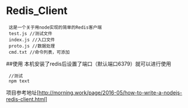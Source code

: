 # Redis_Client  

     这是一个关于用node实现的简单的Redis客户端
     test.js //测试文件
     index.js //入口文件
     proto.js //数据处理  
     cmd.txt //命令列表，可添加

##使用
本机安装了redis后设置了端口（默认端口6379）就可以进行使用

     //测试  
     npm text

项目参考地址[http://morning.work/page/2016-05/how-to-write-a-nodejs-redis-client.html]
